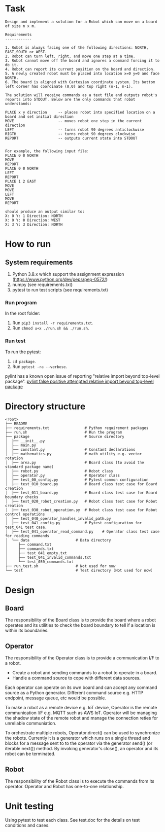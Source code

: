 # Task
```
Design and implement a solution for a Robot which can move on a board of size n x m.

Requirements
------------

1. Robot is always facing one of the following directions: NORTH, EAST,SOUTH or WEST.
2. Robot can turn left, right, and move one step at a time.
3. Robot cannot move off the board and ignores a command forcing it to do it.
4. Robot can report its current position on the board and direction.
5. A newly created robot must be placed into location x=0 y=0 and face NORTH.
6. The board is aligned with Cartesian coordinate system. Its bottom left corner has coordinate (0,0) and top right (n-1, m-1).

The solution will receive commands as a text file and outputs robot's reports into STDOUT. Below are the only commands that robot understands:

PLACE x y direction     -- places robot into specified location on a board and set initial direction
MOVE                    -- moves robot one step in the current direction
LEFT                    -- turns robot 90 degrees anticlockwise
RIGTH                   -- turns robot 90 degrees clockwise
REPORT                  -- outputs current state into STDOUT


For example, the following input file:
PLACE 0 0 NORTH
MOVE
REPORT
PLACE 0 0 NORTH
LEFT
REPORT
PLACE 1 2 EAST
MOVE
MOVE
LEFT
MOVE
REPORT

should produce an output similar to:
X: 0 Y: 1 Direction: NORTH
X: 0 Y: 0 Direction: WEST
X: 3 Y: 3 Direction: NORTH
```

# How to run
## System requirements
1. Python 3.8.x which support the assignment expression
(https://www.python.org/dev/peps/pep-0572/)
2. numpy (see requirements.txt)
3. pytest to run test scripts (see requirements.txt)

### Run program
In the root folder:
1. Run ```pip3 install -r requirements.txt```.
2. Run ```chmod u+x ./run.sh && ./run.sh```.

### Run test
To run the pytest:
1. ```cd package```.
2. Run ```pytest -ra --verbose```.


pylint has a known open issue of reporting "relative import beyond top-level package".
[pylint false positive attempted relative import beyond top-level package](https://github.com/flycheck/flycheck/issues/1758)


# Directory structure
```
<root>
├── README
├── requirements.txt                # Python requirement packages
├── run.sh                          # Run the program
├── package                         # Source directory
│  ├── __init__.py
│  ├── main.py
│  ├── constant.py                  # Constant declarations
│  ├── mathematics.py               # math utility e.g. vector rotation
│  ├── area.py                      # Board class (to avoid the standard package name)
│  ├── robot.py                     # Robot class
│  ├── operator.py                  # Operator class
│  ├── test_00_config.py            # Pytest common configuration
│  ├── test_010_board.py            # Board class test case for Board creation
│  ├── test_011_board.py            # Board class test case for Board boundary checks
│  ├── test_020_robot_creation.py   # Robot class test case for Robot creation
│  ├── test_030_robot_operation.py  # Robot class test case for Robot control operations
│  ├── test_040_operator_handles_invalid_path.py
│  ├── test_041_config.py           # Pytest configuration for test_041 test case.
│  ├── test_041_operator_read_command.py    # Operator class test case for reading commands
│  └── data                     # Data directory
│     ├── command.txt
│     ├── commands.txt
│     ├── test_041_empty.txt
│     ├── test_041_invalid_commands.txt
│     └── test_050_commands.txt
├── run_test.sh                 # Not used for now
└── test                        # Test directory (Not used for now)
```

# Design

## Board
The responsibility of the Board class is to provide the board where a robot operates and its utilities to check the
board boundary to tell if a location is within its boundaries.

## Operator
The responsibility of the Operator class is to provide a communication I/F to a robot.

* Create a robot and sending commands to a robot to operate in a board.
* Handle a command source to cope with different data sources.

Each operator can operate on its own board and can accept any command source as a Python generator.
Different command source e.g. HTTP endpoint, message queue, etc would be possible.

To make a robot as a remote device e.g. IoT device, Operator is the remote communication I/F e.g. MQTT such as AWS IoT.
Operator will be managing the shadow state of the remote robot and manage the connection reties for unreliable communiation.

To orchestrate multiple robots, Operator.direct() can be used to synchronize the robots. Currently it is a generator which
runs on a single thread and blocks for a message sent to to the operator via the generator send() (or iterable next()) method.
By invoking generator's close(), an operator and its robot can be terminated.


## Robot
The responsibility of the Robot class is to execute the commands from its operator. Operator and Robot has one-to-one relationship.

# Unit testing

Using pytest to test each class. See test.doc for the details on test conditions and cases.

